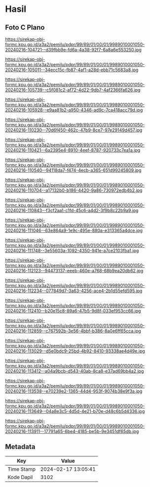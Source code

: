 # Hasil

## Foto C Plano

https://sirekap-obj-formc.kpu.go.id/a3a2/pemilu/pdpr/99/89/01/00/01/9989010001050-20240216-104721--d39fbb9e-fd6a-4a38-92f7-6a8a6e553250.jpg

https://sirekap-obj-formc.kpu.go.id/a3a2/pemilu/pdpr/99/89/01/00/01/9989010001050-20240216-105011--34ecc15c-fb87-4af1-a28d-ebb71c5683a8.jpg

https://sirekap-obj-formc.kpu.go.id/a3a2/pemilu/pdpr/99/89/01/00/01/9989010001050-20240216-105739--c5f081c2-af72-4d22-9db7-4af2366fa626.jpg

https://sirekap-obj-formc.kpu.go.id/a3a2/pemilu/pdpr/99/89/01/00/01/9989010001050-20240216-105928--e9aa81b2-a950-4346-ad9c-7ca418acc79d.jpg

https://sirekap-obj-formc.kpu.go.id/a3a2/pemilu/pdpr/99/89/01/00/01/9989010001050-20240216-110230--70d6f450-462c-47b9-8ce7-97e29149d457.jpg

https://sirekap-obj-formc.kpu.go.id/a3a2/pemilu/pdpr/99/89/01/00/01/9989010001050-20240216-110421--6a2395e4-8910-4eef-8787-920733c7ea1a.jpg

https://sirekap-obj-formc.kpu.go.id/a3a2/pemilu/pdpr/99/89/01/00/01/9989010001050-20240216-110540--94118da7-f474-4ecb-a365-651d99245809.jpg

https://sirekap-obj-formc.kpu.go.id/a3a2/pemilu/pdpr/99/89/01/00/01/9989010001050-20240216-110704--a17132b0-b186-4420-9a86-730972edb4b2.jpg

https://sirekap-obj-formc.kpu.go.id/a3a2/pemilu/pdpr/99/89/01/00/01/9989010001050-20240216-110843--f3cf2aa1-c1fd-45c6-a4d2-3f9b8c22b9a9.jpg

https://sirekap-obj-formc.kpu.go.id/a3a2/pemilu/pdpr/99/89/01/00/01/9989010001050-20240216-111046--63e864a9-1e9c-495e-880a-e313365a4dce.jpg

https://sirekap-obj-formc.kpu.go.id/a3a2/pemilu/pdpr/99/89/01/00/01/9989010001050-20240216-111748--3e55603a-1092-4350-941e-a7ce2103fba1.jpg

https://sirekap-obj-formc.kpu.go.id/a3a2/pemilu/pdpr/99/89/01/00/01/9989010001050-20240216-112123--94473137-eeeb-460e-a768-68b9ea20db62.jpg

https://sirekap-obj-formc.kpu.go.id/a3a2/pemilu/pdpr/99/89/01/00/01/9989010001050-20240216-112234--077849d7-3a63-4256-ace4-2b1d55efd595.jpg

https://sirekap-obj-formc.kpu.go.id/a3a2/pemilu/pdpr/99/89/01/00/01/9989010001050-20240216-112410--b20e15c8-89a6-47b5-9d8f-033ef953cc66.jpg

https://sirekap-obj-formc.kpu.go.id/a3a2/pemilu/pdpr/99/89/01/00/01/9989010001050-20240216-112859--c767592b-3e56-4bbf-b386-8a0e6ff65cca.jpg

https://sirekap-obj-formc.kpu.go.id/a3a2/pemilu/pdpr/99/89/01/00/01/9989010001050-20240216-113029--d5e0bdc9-25bd-4b92-8410-93338ae4d49e.jpg

https://sirekap-obj-formc.kpu.go.id/a3a2/pemilu/pdpr/99/89/01/00/01/9989010001050-20240216-113412--a04a9bcb-d543-40ab-8ca8-e37ad69bb4a2.jpg

https://sirekap-obj-formc.kpu.go.id/a3a2/pemilu/pdpr/99/89/01/00/01/9989010001050-20240216-113538--e70239e2-1365-44d4-953f-9074b38e9f3a.jpg

https://sirekap-obj-formc.kpu.go.id/a3a2/pemilu/pdpr/99/89/01/00/01/9989010001050-20240216-113649--04a8e3c5-4d5d-4e21-b70e-d48c6b5d4336.jpg

https://sirekap-obj-formc.kpu.go.id/a3a2/pemilu/pdpr/99/89/01/00/01/9989010001050-20240216-113911--17791a65-6be4-4185-be5b-9e3451df65db.jpg


## Metadata

| Key        | Value               |
| ---------- | ------------------- |
| Time Stamp | 2024-02-17 13:05:41 |
| Kode Dapil | 3102                |



